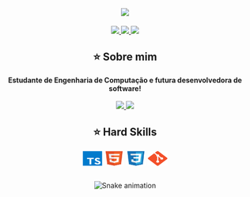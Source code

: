 

<div align="center">
  <a href="https://github.com/sandyrodriguesjs">
    <img src="https://github.com/sandyrodriguesjs/sandyrodriguesjs/assets/122131843/741c6c77-d4be-49ed-a743-3680d359395d" width="500">
  </a>
</div>
<br>
<div align="center">
  <a href="https://github.com/sandyrodriguesjs" target="_blank">
    <img src="https://img.shields.io/badge/GitHub-100000?style=for-the-badge&logo=github&logoColor=white" target="_blank">
  </a>
  <a href = "mailto:sandy.niic@gmail.com">
    <img src="https://img.shields.io/badge/Gmail-D14836?style=for-the-badge&logo=gmail&logoColor=white">
  </a>
  <a href="https://www.linkedin.com/in/sandy-rodrigues-do-nascimento-503459261/" target="_blank">
    <img src="https://img.shields.io/badge/-LinkedIn-%230077B5?style=for-the-badge&logo=linkedin&logoColor=white" target="_blank">
  </a>
  
  ## ⭐️ Sobre mim
<div align='center'>
  <b>Estudante de Engenharia de Computação e futura desenvolvedora de software!</b>
</div><br>
  
<div align="center">
  <a href="https://github.com/sandyrodriguesjs">
    <img height="150em" src="https://github-readme-stats.vercel.app/api?username=sandyrodriguesjs&count_private=true&include_all_commits=true&show_icons=true&theme=dracula&hide_border=false&show_owner=true"/>
    <img height="150em" src="https://github-readme-stats.vercel.app/api/top-langs/?username=sandyrodriguesjs&theme=dracula&hide_border=false&&layout=compact"/>
  </a>
</div>
  
  ## ⭐️ Hard Skills
<div align="center">
   <img align="center" alt="Js" height="30" width="40" src="https://raw.githubusercontent.com/devicons/devicon/master/icons/typescript/typescript-plain.svg">
  <img align="center" alt="HTML" height="30" width="40" src="https://raw.githubusercontent.com/devicons/devicon/master/icons/html5/html5-original.svg">
  <img align="center" alt="CSS" height="30" width="40" src="https://raw.githubusercontent.com/devicons/devicon/master/icons/css3/css3-original.svg">
  <img align="center" alt="git" height="30" width="40" src="https://raw.githubusercontent.com/devicons/devicon/master/icons/git/git-original.svg">
</div><br>
  
  <div align="center">

  ![Snake animation](https://github.com/danielbped/danielbped/blob/output/github-contribution-grid-snake.svg)
  
</div>
  
